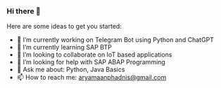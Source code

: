 ### Hi there 👋

<!--
**ArPh07/ArPh07** is a ✨ _special_ ✨ repository because its `README.md` (this file) appears on your GitHub profile.
-->
Here are some ideas to get you started:

- 🔭 I’m currently working on Telegram Bot using Python and ChatGPT 
- 🌱 I’m currently learning SAP BTP 
- 👯 I’m looking to collaborate on IoT based applications  
- 🤔 I’m looking for help with SAP ABAP Programming
- 💬 Ask me about: Python, Java Basics
- 📫 How to reach me: aryamaanphadnis@gmail.com


